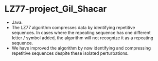 # LZ77-project_Gil_Shacar

* Java.
* The LZ77 algorithm compresses data by identifying repetitive sequences. In cases where the repeating sequence has one different letter / symbol added, the algorithm will not recognize it as a repeating sequence. 
* We have improved the algorithm by now identifying and compressing repetitive sequences despite these isolated perturbations.
